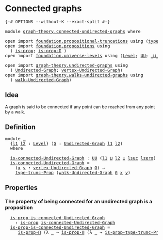 # Connected graphs

<pre class="Agda"><a id="29" class="Symbol">{-#</a> <a id="33" class="Keyword">OPTIONS</a> <a id="41" class="Pragma">--without-K</a> <a id="53" class="Pragma">--exact-split</a> <a id="67" class="Symbol">#-}</a>

<a id="72" class="Keyword">module</a> <a id="79" href="graph-theory.connected-undirected-graphs.html" class="Module">graph-theory.connected-undirected-graphs</a> <a id="120" class="Keyword">where</a>

<a id="127" class="Keyword">open</a> <a id="132" class="Keyword">import</a> <a id="139" href="foundation.propositional-truncations.html" class="Module">foundation.propositional-truncations</a> <a id="176" class="Keyword">using</a> <a id="182" class="Symbol">(</a><a id="183" href="foundation.propositional-truncations.html#2209" class="Function">type-trunc-Prop</a><a id="198" class="Symbol">;</a> <a id="200" href="foundation.propositional-truncations.html#2388" class="Function">is-prop-type-trunc-Prop</a><a id="223" class="Symbol">)</a>
<a id="225" class="Keyword">open</a> <a id="230" class="Keyword">import</a> <a id="237" href="foundation.propositions.html" class="Module">foundation.propositions</a> <a id="261" class="Keyword">using</a>
  <a id="269" class="Symbol">(</a> <a id="271" href="foundation-core.propositions.html#1309" class="Function">is-prop</a><a id="278" class="Symbol">;</a> <a id="280" href="foundation-core.propositions.html#6158" class="Function">is-prop-Π</a> <a id="290" class="Symbol">)</a>
<a id="292" class="Keyword">open</a> <a id="297" class="Keyword">import</a> <a id="304" href="foundation.universe-levels.html" class="Module">foundation.universe-levels</a> <a id="331" class="Keyword">using</a> <a id="337" class="Symbol">(</a><a id="338" href="Agda.Primitive.html#597" class="Postulate">Level</a><a id="343" class="Symbol">;</a> <a id="345" href="foundation-core.universe-levels.html#235" class="Primitive">UU</a><a id="347" class="Symbol">;</a> <a id="349" href="Agda.Primitive.html#810" class="Primitive Operator">_⊔_</a><a id="352" class="Symbol">;</a> <a id="354" href="Agda.Primitive.html#780" class="Primitive">lsuc</a><a id="358" class="Symbol">;</a> <a id="360" href="Agda.Primitive.html#764" class="Primitive">lzero</a><a id="365" class="Symbol">)</a>

<a id="368" class="Keyword">open</a> <a id="373" class="Keyword">import</a> <a id="380" href="graph-theory.undirected-graphs.html" class="Module">graph-theory.undirected-graphs</a> <a id="411" class="Keyword">using</a>
  <a id="419" class="Symbol">(</a> <a id="421" href="graph-theory.undirected-graphs.html#1059" class="Function">Undirected-Graph</a><a id="437" class="Symbol">;</a> <a id="439" href="graph-theory.undirected-graphs.html#1255" class="Function">vertex-Undirected-Graph</a><a id="462" class="Symbol">)</a>
<a id="464" class="Keyword">open</a> <a id="469" class="Keyword">import</a> <a id="476" href="graph-theory.walks-undirected-graphs.html" class="Module">graph-theory.walks-undirected-graphs</a> <a id="513" class="Keyword">using</a>
  <a id="521" class="Symbol">(</a> <a id="523" href="graph-theory.walks-undirected-graphs.html#1356" class="Datatype">walk-Undirected-Graph</a><a id="544" class="Symbol">)</a>
</pre>
## Idea

A graph is said to be connected if any point can be reached from any point by a walk.

## Definition

<pre class="Agda"><a id="670" class="Keyword">module</a> <a id="677" href="graph-theory.connected-undirected-graphs.html#677" class="Module">_</a>
  <a id="681" class="Symbol">{</a><a id="682" href="graph-theory.connected-undirected-graphs.html#682" class="Bound">l1</a> <a id="685" href="graph-theory.connected-undirected-graphs.html#685" class="Bound">l2</a> <a id="688" class="Symbol">:</a> <a id="690" href="Agda.Primitive.html#597" class="Postulate">Level</a><a id="695" class="Symbol">}</a> <a id="697" class="Symbol">(</a><a id="698" href="graph-theory.connected-undirected-graphs.html#698" class="Bound">G</a> <a id="700" class="Symbol">:</a> <a id="702" href="graph-theory.undirected-graphs.html#1059" class="Function">Undirected-Graph</a> <a id="719" href="graph-theory.connected-undirected-graphs.html#682" class="Bound">l1</a> <a id="722" href="graph-theory.connected-undirected-graphs.html#685" class="Bound">l2</a><a id="724" class="Symbol">)</a>
  <a id="728" class="Keyword">where</a>

  <a id="737" href="graph-theory.connected-undirected-graphs.html#737" class="Function">is-connected-Undirected-Graph</a> <a id="767" class="Symbol">:</a> <a id="769" href="foundation-core.universe-levels.html#235" class="Primitive">UU</a> <a id="772" class="Symbol">(</a><a id="773" href="graph-theory.connected-undirected-graphs.html#682" class="Bound">l1</a> <a id="776" href="Agda.Primitive.html#810" class="Primitive Operator">⊔</a> <a id="778" href="graph-theory.connected-undirected-graphs.html#685" class="Bound">l2</a> <a id="781" href="Agda.Primitive.html#810" class="Primitive Operator">⊔</a> <a id="783" href="Agda.Primitive.html#780" class="Primitive">lsuc</a> <a id="788" href="Agda.Primitive.html#764" class="Primitive">lzero</a><a id="793" class="Symbol">)</a>
  <a id="797" href="graph-theory.connected-undirected-graphs.html#737" class="Function">is-connected-Undirected-Graph</a> <a id="827" class="Symbol">=</a>
    <a id="833" class="Symbol">(</a><a id="834" href="graph-theory.connected-undirected-graphs.html#834" class="Bound">x</a> <a id="836" href="graph-theory.connected-undirected-graphs.html#836" class="Bound">y</a> <a id="838" class="Symbol">:</a> <a id="840" href="graph-theory.undirected-graphs.html#1255" class="Function">vertex-Undirected-Graph</a> <a id="864" href="graph-theory.connected-undirected-graphs.html#698" class="Bound">G</a><a id="865" class="Symbol">)</a> <a id="867" class="Symbol">→</a>
    <a id="873" href="foundation.propositional-truncations.html#2209" class="Function">type-trunc-Prop</a> <a id="889" class="Symbol">(</a><a id="890" href="graph-theory.walks-undirected-graphs.html#1356" class="Datatype">walk-Undirected-Graph</a> <a id="912" href="graph-theory.connected-undirected-graphs.html#698" class="Bound">G</a> <a id="914" href="graph-theory.connected-undirected-graphs.html#834" class="Bound">x</a> <a id="916" href="graph-theory.connected-undirected-graphs.html#836" class="Bound">y</a><a id="917" class="Symbol">)</a>
</pre>
## Properties

### The property of being connected for an undirected graph is a proposition

<pre class="Agda">  <a id="1027" href="graph-theory.connected-undirected-graphs.html#1027" class="Function">is-prop-is-connected-Undirected-Graph</a>
    <a id="1069" class="Symbol">:</a> <a id="1071" href="foundation-core.propositions.html#1309" class="Function">is-prop</a> <a id="1079" href="graph-theory.connected-undirected-graphs.html#737" class="Function">is-connected-Undirected-Graph</a>
  <a id="1111" href="graph-theory.connected-undirected-graphs.html#1027" class="Function">is-prop-is-connected-Undirected-Graph</a> <a id="1149" class="Symbol">=</a>
     <a id="1156" href="foundation-core.propositions.html#6158" class="Function">is-prop-Π</a> <a id="1166" class="Symbol">(λ</a> <a id="1169" href="graph-theory.connected-undirected-graphs.html#1169" class="Bound">_</a> <a id="1171" class="Symbol">→</a> <a id="1173" href="foundation-core.propositions.html#6158" class="Function">is-prop-Π</a> <a id="1183" class="Symbol">(λ</a> <a id="1186" href="graph-theory.connected-undirected-graphs.html#1186" class="Bound">_</a> <a id="1188" class="Symbol">→</a> <a id="1190" href="foundation.propositional-truncations.html#2388" class="Function">is-prop-type-trunc-Prop</a><a id="1213" class="Symbol">))</a>
</pre>